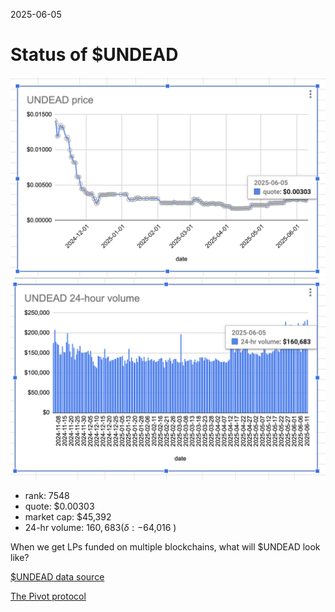 2025-06-05 

# Status of $UNDEAD 

![$UNDEAD rank](imgs/01a-rank.png) 
![$UNDEAD quote](imgs/01b-quote.png) 
![$UNDEAD market captalization](imgs/01c-cap.png) 
![$UNDEAD 24-hour volume](imgs/01d-vol.png) 

* rank: 7548 
* quote: $0.00303 
* market cap: $45,392 
* 24-hr volume: $160,683 (δ: -$64,016 ) 

When we get LPs funded on multiple blockchains, what will $UNDEAD look like? 

[$UNDEAD data source](https://www.coingecko.com/en/coins/undead-blocks) 

[The Pivot protocol](https://pivoteur.github.io/#) 
